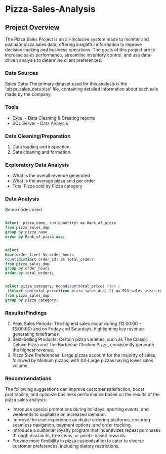 # Pizza-Sales-Analysis

## Project Overview

The Pizza Sales Project is an all-inclusive system made to monitor and evaluate pizza sales data, offering insightful information to improve decision-making and business operations.  The goals of this project are to increase sales performance, streamline inventory control, and use data-driven analysis to determine client preferences.

### Data Sources

Sales Data: The primary dataset used for this analysis is the 'pizza_sales_data.xlsx' file, containing detailed information about each sale made by the company. 

### Tools

- Excel - Data Cleaning & Creating reports
- SQL Server - Data Analysis

### Data Cleaning/Preparation

1. Data loading and inspection.
2. Data cleaning and formation.

### Exploratory Data Analysis

- What is the overall revenue generated
- What is the average pizza sold per order
- Total Pizza sold by Pizza category

### Data Analysis

Some codes used 

```sql

Select  pizza_name, sum(quantity) as Rank_of_pizza
from pizza_sales_dup
group by pizza_name
order by Rank_of_pizza asc;


select
hour(order_time) As order_hours,
count(distinct order_id) as Total_orders
from pizza_sales_dup
group by order_hours
order by total_orders;


Select pizza_category, Round(sum(total_price) *100 /
 (Select sum(total_price)from pizza_sales_dup),2) as PCG_sales_pizza_category
from pizza_sales_dup
group by pizza_category;

```

### Results/Findings

1. Peak Sales Periods: The highest sales occur during (12:00:00 - 13:00:00) and on Friday and Saturdays, highlighting key revenue-generating timeframes.
2. Best-Selling Products: Certain pizza varieties, such as The Classic Deluxe Pizza and The Barbecue Chicken Pizza, consistently generate the highest revenue.
3. Pizza Size Preferences: Large pizzas account for the majority of sales, followed by Medium pizzas, with XX-Large pizzas having lower sales volume.

### Recommendations 

The following suggestions can improve customer satisfaction, boost profitability, and optimize business performance based on the results of the pizza sales analysis:

-  Introduce special promotions during holidays, sporting events, and weekends to capitalize on increased demand.
-  Improve the user experience on digital ordering platforms, ensuring seamless navigation, payment options, and order tracking.
-  Introduce a customer loyalty program that incentivizes repeat purchases through discounts, free items, or points-based rewards.
-  Provide more flexibility in pizza customization to cater to diverse customer preferences, including dietary restrictions.

### 

